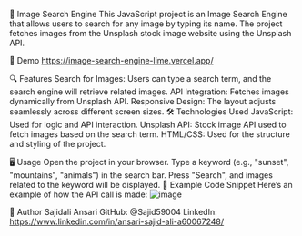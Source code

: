 📸 Image Search Engine
This JavaScript project is an Image Search Engine that allows users to search for any image by typing its name. The project fetches images from the Unsplash stock image website using the Unsplash API.

🚀 Demo
https://image-search-engine-lime.vercel.app/

🔍 Features
Search for Images: Users can type a search term, and the search engine will retrieve related images.
API Integration: Fetches images dynamically from Unsplash API.
Responsive Design: The layout adjusts seamlessly across different screen sizes.
🛠️ Technologies Used
JavaScript: Used for logic and API interaction.
Unsplash API: Stock image API used to fetch images based on the search term.
HTML/CSS: Used for the structure and styling of the project.

🖥️ Usage
Open the project in your browser.
Type a keyword (e.g., "sunset", "mountains", "animals") in the search bar.
Press "Search", and images related to the keyword will be displayed.
📑 Example Code Snippet
Here’s an example of how the API call is made:
![image](https://github.com/Sajid59004/image-search-engine/assets/97504754/03096ecf-cdd0-4f4c-a13e-e89e36fcdf68)


👤 Author
Sajidali Ansari
GitHub: @Sajid59004
LinkedIn: https://www.linkedin.com/in/ansari-sajid-ali-a60067248/
